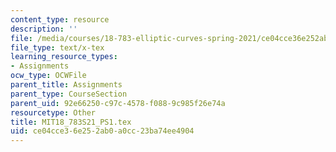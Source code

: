 ```yaml
---
content_type: resource
description: ''
file: /media/courses/18-783-elliptic-curves-spring-2021/ce04cce36e252ab0a0cc23ba74ee4904_MIT18_783S21_PS1.tex
file_type: text/x-tex
learning_resource_types:
- Assignments
ocw_type: OCWFile
parent_title: Assignments
parent_type: CourseSection
parent_uid: 92e66250-c97c-4578-f088-9c985f26e74a
resourcetype: Other
title: MIT18_783S21_PS1.tex
uid: ce04cce3-6e25-2ab0-a0cc-23ba74ee4904
---
```

